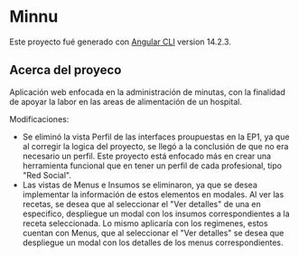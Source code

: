 # Minnu

Este proyecto fué generado con [Angular CLI](https://github.com/angular/angular-cli) version 14.2.3.

## Acerca del proyeco

Aplicación web enfocada en la administración de minutas, con la finalidad de apoyar la labor en las areas de alimentación de un hospital.

Modificaciones:
 * Se eliminó la vista Perfil de las interfaces proupuestas en la EP1, ya que al corregir la logica del proyecto, se llegó a la conclusión de que no era necesario un perfil. Este proyecto está enfocado más en crear una herramienta funcional que en tener un perfil de cada profesional, tipo "Red Social".
 * Las vistas de Menus e Insumos se eliminaron, ya que se desea implementar la información de estos elementos en modales. Al ver las recetas, se desea que al seleccionar el "Ver detalles" de una en especifico, despliegue un modal con los insumos correspondientes a la receta seleccionada. Lo mismo aplicaría con los regimenes, estos cuentan con Menus, que al seleccionar el "Ver detalles" se desea que despliegue un modal con los detalles de los menus correspondientes.
